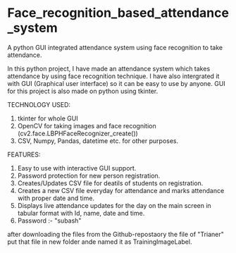 # Face_recognition_based_attendance_system
A python GUI integrated attendance system using face recognition to take attendance.

In this python project, I have made an attendance system which takes attendance by using face recognition technique. 
I have also intergrated it with GUI (Graphical user interface) so it can be easy to use by anyone. GUI for this project is also made on python using tkinter.

TECHNOLOGY USED:
1) tkinter for whole GUI
2) OpenCV for taking images and face recognition (cv2.face.LBPHFaceRecognizer_create())
3) CSV, Numpy, Pandas, datetime etc. for other purposes.

FEATURES:
1) Easy to use with interactive GUI support.
2) Password protection for new person registration.
3) Creates/Updates CSV file for deatils of students on registration.
4) Creates a new CSV file everyday for attendance and marks attendance with proper date and time.
5) Displays live attendance updates for the day on the main screen in tabular format with Id, name, date and time.
6) Password :- "subash"


after downloading the files from the Github-repostaory the file of "Trianer" put that file in new folder ande named it as TrainingImageLabel.
